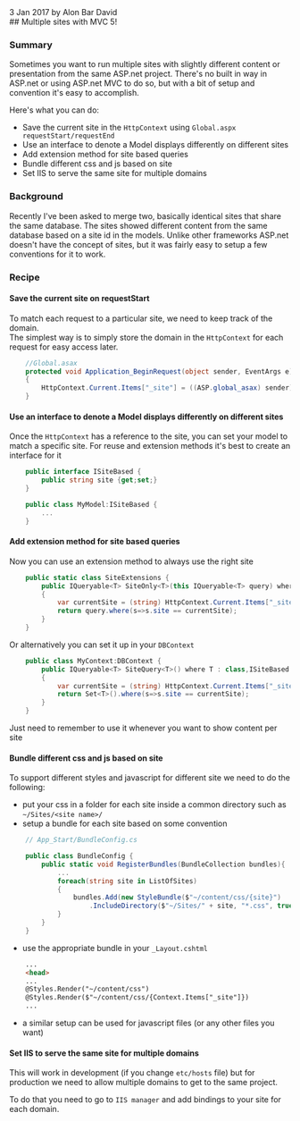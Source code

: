 <div class="subline-date">3 Jan 2017 by Alon Bar David</div>
## Multiple sites with MVC 5!

### Summary
Sometimes you want to run multiple sites with slightly different content or presentation from the same ASP.net project.
There's no built in way in ASP.net or using ASP.net MVC to do so, but with a bit of setup and convention it's easy to accomplish.

Here's what you can do:

* Save the current site in the `HttpContext` using `Global.aspx requestStart/requestEnd`
* Use an interface to denote a Model displays differently on different sites
* Add extension method for site based queries
* Bundle different css and js based on site
* Set IIS to serve the same site for multiple domains


### Background

Recently I've been asked to merge two, basically identical sites that share the same database.
The sites showed different content from the same database based on a site id in the models.
Unlike other frameworks ASP.net doesn't have the concept of sites, but it was fairly easy to setup a few conventions for it to work.


### Recipe

#### Save the current site on requestStart

To match each request to a particular site, we need to keep track of the domain.  
The simplest way is to simply store the domain in the `HttpContext` for each request for easy access later.

```csharp
    //Global.asax
    protected void Application_BeginRequest(object sender, EventArgs e)
    {
        HttpContext.Current.Items["_site"] = ((ASP.global_asax) sender).Request.Url.Host;
    }
```


#### Use an interface to denote a Model displays differently on different sites

Once the `HttpContext` has a reference to the site, you can set your model to match a specific site.
For reuse and extension methods it's best to create an interface for it

```csharp
    public interface ISiteBased {
        public string site {get;set;}
    }

    public class MyModel:ISiteBased {
        ...
    }
```


#### Add extension method for site based queries

Now you can use an extension method to always use the right site

```csharp
    public static class SiteExtensions {
        public IQueryable<T> SiteOnly<T>(this IQueryable<T> query) where T : class,ISiteBased
        {
            var currentSite = (string) HttpContext.Current.Items["_site"];
            return query.where(s=>s.site == currentSite);
        }
    }
```

Or alternatively you can set it up in your `DBContext`

```csharp
    public class MyContext:DBContext {
        public IQueryable<T> SiteQuery<T>() where T : class,ISiteBased
        {
            var currentSite = (string) HttpContext.Current.Items["_site"];
            return Set<T>().where(s=>s.site == currentSite);
        }
    }
```

Just need to remember to use it whenever you want to show content per site


#### Bundle different css and js based on site

To support different styles and javascript for different site we need to do the following:

* put your css in a folder for each site inside a common directory such as `~/Sites/<site name>/`
* setup a bundle for each site based on some convention

```csharp
    // App_Start/BundleConfig.cs

    public class BundleConfig {
        public static void RegisterBundles(BundleCollection bundles){
            ...
            foreach(string site in ListOfSites)
            {
                bundles.Add(new StyleBundle($"~/content/css/{site}")
                    .IncludeDirectory($"~/Sites/" + site, "*.css", true));
            }
        }
    }
```

* use the appropriate bundle in your `_Layout.cshtml`

```html
    ...
    <head>
    ...
    @Styles.Render("~/content/css")
    @Styles.Render($"~/content/css/{Context.Items["_site"]})
    ...
```

* a similar setup can be used for javascript files (or any other files you want)


#### Set IIS to serve the same site for multiple domains

This will work in development (if you change `etc/hosts` file) but for production we need to allow multiple domains
to get to the same project.

To do that you need to go to `IIS manager` and add bindings to your site for each domain.